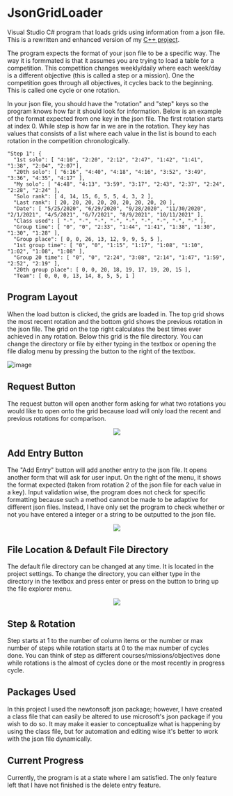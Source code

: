 # JsonGridLoader
Visual Studio C# program that loads grids using information from a json file. This is a rewritten and enhanced version of my [C++ project](https://github.com/Kttra/VS_GridProject).

The program expects the format of your json file to be a specific way. The way it is formmated is that it assumes you are trying to load a table for a competition. This competition changes weekly/daily where each week/day is a different objective (this is called a step or a mission). One the competition goes through all objectives, it cycles back to the beginning. This is called one cycle or one rotation.

In your json file, you should have the "rotation" and "step" keys so the program knows how far it should look for information. Below is an example of the format expected from one key in the json file. The first rotation starts at index 0. While step is how far in we are in the rotation. They key has values that consists of a list where each value in the list is bound to each rotation in the competition chronologically.

```
"Step 1": {
  "1st solo": [ "4:10", "2:20", "2:12", "2:47", "1:42", "1:41", "1:38", "2:04", "2:07"],
  "20th solo": [ "6:16", "4:40", "4:18", "4:16", "3:52", "3:49", "3:36", "4:35", "4:17" ],
  "My solo": [ "4:48", "4:13", "3:59", "3:17", "2:43", "2:37", "2:24", "2:28", "2:24" ],
  "Solo rank": [ 4, 14, 15, 6, 5, 5, 4, 3, 2 ],
  "Last rank": [ 20, 20, 20, 20, 20, 20, 20, 20, 20 ],
  "Date": [ "5/25/2020", "6/29/2020", "9/28/2020", "11/30/2020", "2/1/2021", "4/5/2021", "6/7/2021", "8/9/2021", "10/11/2021" ],
  "Class used": [ "-", "-", "-", "-", "-", "-", "-", "-", "-" ],
  "Group time": [ "0", "0", "2:33", "1:44", "1:41", "1:38", "1:30", "1:30", "1:28" ],
  "Group place": [ 0, 0, 26, 13, 12, 9, 9, 5, 5 ],
  "1st group time": [ "0", "0", "1:15", "1:17", "1:08", "1:10", "1:02", "1:08", "1:08" ],
  "Group 20 time": [ "0", "0", "2:24", "3:08", "2:14", "1:47", "1:59", "2:52", "2:19" ],
  "20th group place": [ 0, 0, 20, 18, 19, 17, 19, 20, 15 ],
  "Team": [ 0, 0, 0, 13, 14, 8, 5, 5, 1 ]
```
**Program Layout**
-----------------------------------
When the load button is clicked, the grids are loaded in. The top grid shows the most recent rotation and the bottom grid shows the previous rotation in the json file. The grid on the top right calculates the best times ever achieved in any rotation. Below this grid is the file directory. You can change the directory or file by either typing in the textbox or opening the file dialog menu by pressing the button to the right of the textbox.

![image](https://user-images.githubusercontent.com/100814612/162642344-51799780-580b-485f-bdf8-bc98970f8ff8.png)

**Request Button**
-----------------------------------
The request button will open another form asking for what two rotations you would like to open onto the grid because load will only load the recent and previous rotations for comparison.

<p align="center">
<img src="https://user-images.githubusercontent.com/100814612/162650577-fdad1f07-3f2d-4457-859d-578cf5fa5c57.png"><img>
</p>

**Add Entry Button**
-----------------------------------
The "Add Entry" button will add another entry to the json file. It opens another form that will ask for user input. On the right of the menu, it shows the format expected (taken from rotation 2 of the json file for each value in a key). Input validation wise, the program does not check for specific formatting because such a method cannot be made to be adaptive for different json files. Instead, I have only set the program to check whether or not you have entered a integer or a string to be outputted to the json file.

<p align="center">
<img src="https://user-images.githubusercontent.com/100814612/162650562-8891b41c-dbbd-4517-aea0-3098aa808b90.png"><img>
</p>

**File Location & Default File Directory**
-----------------------------------
The default file directory can be changed at any time. It is located in the project settings. To change the directory, you can either type in the directory in the textbox and press enter or press on the button to bring up the file explorer menu. 

<p align="center">
<img src="https://user-images.githubusercontent.com/100814612/162650634-45f4e3a5-92e5-4032-ae56-d2aac5adbba9.png"><img>
</p>

**Step & Rotation**
-----------------------------------
Step starts at 1 to the number of column items or the number or max number of steps while rotation starts at 0 to the max number of cycles done. You can think of step as different courses/missions/objectives done while rotations is the almost of cycles done or the most recently in progress cycle.

**Packages Used**
-----------------------------------
In this project I used the newtonsoft json package; however, I have created a class file that can easily be altered to use microsoft's json package if you wish to do so. It may make it easier to conceptualize what is happening by using the class file, but for automation and editing wise it's better to work with the json file dynamically.

**Current Progress**
-----------------------------------
Currently, the program is at a state where I am satisfied. The only feature left that I have not finished is the delete entry feature.
